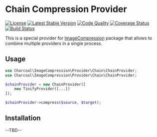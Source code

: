 Chain Compression Provider
===============

[![License][badge-license]][charcoal-image-compression]
[![Latest Stable Version][badge-version]][charcoal-image-compression]
[![Code Quality][badge-scrutinizer]][dev-scrutinizer]
[![Coverage Status][badge-coveralls]][dev-coveralls]
[![Build Status][badge-travis]][dev-travis]

This is a special provider for [ImageCompression](../../../../../) package that allows to combine multiple providers in a single process.


## Usage

```php
use Charcoal\ImageCompression\Provider\Chain\ChainProvider;
use Charcoal\ImageCompression\Provider\Chain\ChainProvider;

$chainProvider = new ChainProvider([
    new TinifyProvider([...])
]);

$chainProvider->compress($source, $target);
```

## Installation

--TBD--


[charcoal-image-compression]:  https://packagist.org/packages/locomotivemtl/charcoal-image-compression

[dev-scrutinizer]:    https://scrutinizer-ci.com/g/locomotivemtl/charcoal-image-compression/
[dev-coveralls]:      https://coveralls.io/r/locomotivemtl/charcoal-image-compression
[dev-travis]:         https://travis-ci.org/locomotivemtl/charcoal-image-compression

[badge-license]:      https://img.shields.io/packagist/l/locomotivemtl/charcoal-image-compression.svg?style=flat-square
[badge-version]:      https://img.shields.io/packagist/v/locomotivemtl/charcoal-image-compression.svg?style=flat-square
[badge-scrutinizer]:  https://img.shields.io/scrutinizer/g/locomotivemtl/charcoal-image-compression.svg?style=flat-square
[badge-coveralls]:    https://img.shields.io/coveralls/locomotivemtl/charcoal-image-compression.svg?style=flat-square
[badge-travis]:       https://img.shields.io/travis/locomotivemtl/charcoal-image-compression.svg?style=flat-square
